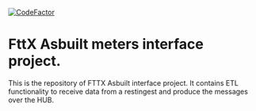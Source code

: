 [![CodeFactor](https://www.codefactor.io/repository/github/vwt-digital-solutions/fttx-asbuilt/badge)](https://www.codefactor.io/repository/github/vwt-digital-solutions/fttx-asbuilt)
# FttX Asbuilt meters interface project.
This is the repository of FTTX Asbuilt interface project. It contains ETL functionality to receive data from a restingest and produce the messages over the HUB.
